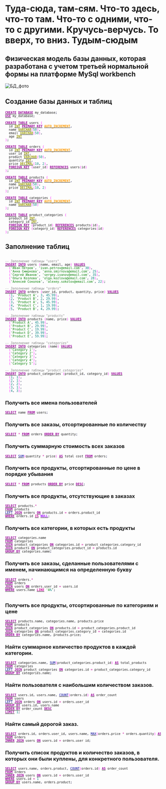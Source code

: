 # Туда-сюда, там-сям. Что-то здесь, что-то там. Что-то с одними, что-то с другими. Кручусь-верчусь. То вверх, то вниз. Тудым-сюдым
## Физическая модель базы данных, которая разработана с учетом третьей нормальной формы на платформе MySql workbench
![БД_фото](https://github.com/Starkidze/MySQL_educational_projects/assets/114806514/573c2e59-cb32-433e-8ecb-32fdee4a9d36)

## Создание базы данных и таблиц
<pre class="mysql" style="font-family:monospace;font-size:10px;"><a href="http://search.oracle.com/search/search?group=MySQL&amp;q=CREATE"><span style="color: #990099; font-weight: bold;">CREATE</span></a> <a href="http://search.oracle.com/search/search?group=MySQL&amp;q=DATABASE"><span style="color: #990099; font-weight: bold;">DATABASE</span></a> my_database<span style="color: #000033;">;</span>
<a href="http://search.oracle.com/search/search?group=MySQL&amp;q=USE"><span style="color: #990099; font-weight: bold;">USE</span></a> my_database<span style="color: #000033;">;</span>
&nbsp;
<a href="http://search.oracle.com/search/search?group=MySQL&amp;q=CREATE"><span style="color: #990099; font-weight: bold;">CREATE</span></a> <a href="http://search.oracle.com/search/search?group=MySQL&amp;q=TABLE"><span style="color: #990099; font-weight: bold;">TABLE</span></a> users <span style="color: #FF00FF;">&#40;</span>
  id <a href="http://search.oracle.com/search/search?group=MySQL&amp;q=INT"><span style="color: #999900; font-weight: bold;">INT</span></a> <a href="http://search.oracle.com/search/search?group=MySQL&amp;q=PRIMARY%20KEY"><span style="color: #990099; font-weight: bold;">PRIMARY KEY</span></a> <a href="http://search.oracle.com/search/search?group=MySQL&amp;q=AUTO_INCREMENT"><span style="color: #FF9900; font-weight: bold;">AUTO_INCREMENT</span></a><span style="color: #000033;">,</span>
  name <a href="http://search.oracle.com/search/search?group=MySQL&amp;q=VARCHAR"><span style="color: #999900; font-weight: bold;">VARCHAR</span></a><span style="color: #FF00FF;">&#40;</span><span style="color: #008080;">50</span><span style="color: #FF00FF;">&#41;</span><span style="color: #000033;">,</span>
  email <a href="http://search.oracle.com/search/search?group=MySQL&amp;q=VARCHAR"><span style="color: #999900; font-weight: bold;">VARCHAR</span></a><span style="color: #FF00FF;">&#40;</span><span style="color: #008080;">50</span><span style="color: #FF00FF;">&#41;</span><span style="color: #000033;">,</span>
  age <a href="http://search.oracle.com/search/search?group=MySQL&amp;q=INT"><span style="color: #999900; font-weight: bold;">INT</span></a>
<span style="color: #FF00FF;">&#41;</span><span style="color: #000033;">;</span>
&nbsp;
<a href="http://search.oracle.com/search/search?group=MySQL&amp;q=CREATE"><span style="color: #990099; font-weight: bold;">CREATE</span></a> <a href="http://search.oracle.com/search/search?group=MySQL&amp;q=TABLE"><span style="color: #990099; font-weight: bold;">TABLE</span></a> orders <span style="color: #FF00FF;">&#40;</span>
  id <a href="http://search.oracle.com/search/search?group=MySQL&amp;q=INT"><span style="color: #999900; font-weight: bold;">INT</span></a> <a href="http://search.oracle.com/search/search?group=MySQL&amp;q=PRIMARY%20KEY"><span style="color: #990099; font-weight: bold;">PRIMARY KEY</span></a> <a href="http://search.oracle.com/search/search?group=MySQL&amp;q=AUTO_INCREMENT"><span style="color: #FF9900; font-weight: bold;">AUTO_INCREMENT</span></a><span style="color: #000033;">,</span>
  user_id <a href="http://search.oracle.com/search/search?group=MySQL&amp;q=INT"><span style="color: #999900; font-weight: bold;">INT</span></a><span style="color: #000033;">,</span>
  product <a href="http://search.oracle.com/search/search?group=MySQL&amp;q=VARCHAR"><span style="color: #999900; font-weight: bold;">VARCHAR</span></a><span style="color: #FF00FF;">&#40;</span><span style="color: #008080;">50</span><span style="color: #FF00FF;">&#41;</span><span style="color: #000033;">,</span>
  quantity <a href="http://search.oracle.com/search/search?group=MySQL&amp;q=INT"><span style="color: #999900; font-weight: bold;">INT</span></a><span style="color: #000033;">,</span>
  price <a href="http://search.oracle.com/search/search?group=MySQL&amp;q=DECIMAL"><span style="color: #999900; font-weight: bold;">DECIMAL</span></a><span style="color: #FF00FF;">&#40;</span><span style="color: #008080;">10</span><span style="color: #000033;">,</span> <span style="color: #008080;">2</span><span style="color: #FF00FF;">&#41;</span><span style="color: #000033;">,</span>
  <a href="http://search.oracle.com/search/search?group=MySQL&amp;q=FOREIGN%20KEY"><span style="color: #990099; font-weight: bold;">FOREIGN KEY</span></a> <span style="color: #FF00FF;">&#40;</span>user_id<span style="color: #FF00FF;">&#41;</span> <a href="http://search.oracle.com/search/search?group=MySQL&amp;q=REFERENCES"><span style="color: #990099; font-weight: bold;">REFERENCES</span></a> users<span style="color: #FF00FF;">&#40;</span>id<span style="color: #FF00FF;">&#41;</span>
<span style="color: #FF00FF;">&#41;</span><span style="color: #000033;">;</span>
&nbsp;
<a href="http://search.oracle.com/search/search?group=MySQL&amp;q=CREATE"><span style="color: #990099; font-weight: bold;">CREATE</span></a> <a href="http://search.oracle.com/search/search?group=MySQL&amp;q=TABLE"><span style="color: #990099; font-weight: bold;">TABLE</span></a> products <span style="color: #FF00FF;">&#40;</span>
  id <a href="http://search.oracle.com/search/search?group=MySQL&amp;q=INT"><span style="color: #999900; font-weight: bold;">INT</span></a> <a href="http://search.oracle.com/search/search?group=MySQL&amp;q=PRIMARY%20KEY"><span style="color: #990099; font-weight: bold;">PRIMARY KEY</span></a> <a href="http://search.oracle.com/search/search?group=MySQL&amp;q=AUTO_INCREMENT"><span style="color: #FF9900; font-weight: bold;">AUTO_INCREMENT</span></a><span style="color: #000033;">,</span>
  name <a href="http://search.oracle.com/search/search?group=MySQL&amp;q=VARCHAR"><span style="color: #999900; font-weight: bold;">VARCHAR</span></a><span style="color: #FF00FF;">&#40;</span><span style="color: #008080;">50</span><span style="color: #FF00FF;">&#41;</span><span style="color: #000033;">,</span>
  price <a href="http://search.oracle.com/search/search?group=MySQL&amp;q=DECIMAL"><span style="color: #999900; font-weight: bold;">DECIMAL</span></a><span style="color: #FF00FF;">&#40;</span><span style="color: #008080;">10</span><span style="color: #000033;">,</span> <span style="color: #008080;">2</span><span style="color: #FF00FF;">&#41;</span>
<span style="color: #FF00FF;">&#41;</span><span style="color: #000033;">;</span>
&nbsp;
<a href="http://search.oracle.com/search/search?group=MySQL&amp;q=CREATE"><span style="color: #990099; font-weight: bold;">CREATE</span></a> <a href="http://search.oracle.com/search/search?group=MySQL&amp;q=TABLE"><span style="color: #990099; font-weight: bold;">TABLE</span></a> categories <span style="color: #FF00FF;">&#40;</span>
  id <a href="http://search.oracle.com/search/search?group=MySQL&amp;q=INT"><span style="color: #999900; font-weight: bold;">INT</span></a> <a href="http://search.oracle.com/search/search?group=MySQL&amp;q=PRIMARY%20KEY"><span style="color: #990099; font-weight: bold;">PRIMARY KEY</span></a> <a href="http://search.oracle.com/search/search?group=MySQL&amp;q=AUTO_INCREMENT"><span style="color: #FF9900; font-weight: bold;">AUTO_INCREMENT</span></a><span style="color: #000033;">,</span>
  name <a href="http://search.oracle.com/search/search?group=MySQL&amp;q=VARCHAR"><span style="color: #999900; font-weight: bold;">VARCHAR</span></a><span style="color: #FF00FF;">&#40;</span><span style="color: #008080;">50</span><span style="color: #FF00FF;">&#41;</span>
<span style="color: #FF00FF;">&#41;</span><span style="color: #000033;">;</span>
&nbsp;
<a href="http://search.oracle.com/search/search?group=MySQL&amp;q=CREATE"><span style="color: #990099; font-weight: bold;">CREATE</span></a> <a href="http://search.oracle.com/search/search?group=MySQL&amp;q=TABLE"><span style="color: #990099; font-weight: bold;">TABLE</span></a> product_categories <span style="color: #FF00FF;">&#40;</span>
  product_id <a href="http://search.oracle.com/search/search?group=MySQL&amp;q=INT"><span style="color: #999900; font-weight: bold;">INT</span></a><span style="color: #000033;">,</span>
  category_id <a href="http://search.oracle.com/search/search?group=MySQL&amp;q=INT"><span style="color: #999900; font-weight: bold;">INT</span></a><span style="color: #000033;">,</span>
  <a href="http://search.oracle.com/search/search?group=MySQL&amp;q=FOREIGN%20KEY"><span style="color: #990099; font-weight: bold;">FOREIGN KEY</span></a> <span style="color: #FF00FF;">&#40;</span>product_id<span style="color: #FF00FF;">&#41;</span> <a href="http://search.oracle.com/search/search?group=MySQL&amp;q=REFERENCES"><span style="color: #990099; font-weight: bold;">REFERENCES</span></a> products<span style="color: #FF00FF;">&#40;</span>id<span style="color: #FF00FF;">&#41;</span><span style="color: #000033;">,</span>
  <a href="http://search.oracle.com/search/search?group=MySQL&amp;q=FOREIGN%20KEY"><span style="color: #990099; font-weight: bold;">FOREIGN KEY</span></a> <span style="color: #FF00FF;">&#40;</span>category_id<span style="color: #FF00FF;">&#41;</span> <a href="http://search.oracle.com/search/search?group=MySQL&amp;q=REFERENCES"><span style="color: #990099; font-weight: bold;">REFERENCES</span></a> categories<span style="color: #FF00FF;">&#40;</span>id<span style="color: #FF00FF;">&#41;</span>
<span style="color: #FF00FF;">&#41;</span><span style="color: #000033;">;</span></pre>

## Заполнение таблиц
<pre class="mysql" style="font-family:monospace;font-size:10px;">&nbsp;
<span style="color: #808080; font-style: italic;">-- Заполнение таблицы &quot;users&quot;</span>
<a href="http://search.oracle.com/search/search?group=MySQL&amp;q=INSERT"><span style="color: #990099; font-weight: bold;">INSERT</span></a> <a href="http://search.oracle.com/search/search?group=MySQL&amp;q=INTO"><span style="color: #990099; font-weight: bold;">INTO</span></a> users <span style="color: #FF00FF;">&#40;</span>name<span style="color: #000033;">,</span> email<span style="color: #000033;">,</span> age<span style="color: #FF00FF;">&#41;</span> <a href="http://search.oracle.com/search/search?group=MySQL&amp;q=VALUES"><span style="color: #990099; font-weight: bold;">VALUES</span></a>
  <span style="color: #FF00FF;">&#40;</span><span style="color: #008000;">'Иван Петров'</span><span style="color: #000033;">,</span> <span style="color: #008000;">'ivan.petrov@email.com'</span><span style="color: #000033;">,</span> <span style="color: #008080;">30</span><span style="color: #FF00FF;">&#41;</span><span style="color: #000033;">,</span>
  <span style="color: #FF00FF;">&#40;</span><span style="color: #008000;">'Анна Смирнова'</span><span style="color: #000033;">,</span> <span style="color: #008000;">'anna.smirnova@email.com'</span><span style="color: #000033;">,</span> <span style="color: #008080;">25</span><span style="color: #FF00FF;">&#41;</span><span style="color: #000033;">,</span>
  <span style="color: #FF00FF;">&#40;</span><span style="color: #008000;">'Сергей Иванов'</span><span style="color: #000033;">,</span> <span style="color: #008000;">'sergey.ivanov@email.com'</span><span style="color: #000033;">,</span> <span style="color: #008080;">35</span><span style="color: #FF00FF;">&#41;</span><span style="color: #000033;">,</span>
  <span style="color: #FF00FF;">&#40;</span><span style="color: #008000;">'Ольга Козлова'</span><span style="color: #000033;">,</span> <span style="color: #008000;">'olga.kozlova@email.com'</span><span style="color: #000033;">,</span> <span style="color: #008080;">28</span><span style="color: #FF00FF;">&#41;</span><span style="color: #000033;">,</span>
  <span style="color: #FF00FF;">&#40;</span><span style="color: #008000;">'Алексей Соколов'</span><span style="color: #000033;">,</span> <span style="color: #008000;">'alexey.sokolov@email.com'</span><span style="color: #000033;">,</span> <span style="color: #008080;">22</span><span style="color: #FF00FF;">&#41;</span><span style="color: #000033;">;</span>
&nbsp;
<span style="color: #808080; font-style: italic;">-- Заполнение таблицы &quot;orders&quot;</span>
<a href="http://search.oracle.com/search/search?group=MySQL&amp;q=INSERT"><span style="color: #990099; font-weight: bold;">INSERT</span></a> <a href="http://search.oracle.com/search/search?group=MySQL&amp;q=INTO"><span style="color: #990099; font-weight: bold;">INTO</span></a> orders <span style="color: #FF00FF;">&#40;</span>user_id<span style="color: #000033;">,</span> product<span style="color: #000033;">,</span> quantity<span style="color: #000033;">,</span> price<span style="color: #FF00FF;">&#41;</span> <a href="http://search.oracle.com/search/search?group=MySQL&amp;q=VALUES"><span style="color: #990099; font-weight: bold;">VALUES</span></a>
  <span style="color: #FF00FF;">&#40;</span><span style="color: #008080;">1</span><span style="color: #000033;">,</span> <span style="color: #008000;">'Product A'</span><span style="color: #000033;">,</span> <span style="color: #008080;">3</span><span style="color: #000033;">,</span> <span style="color: #008080;">45.99</span><span style="color: #FF00FF;">&#41;</span><span style="color: #000033;">,</span>
  <span style="color: #FF00FF;">&#40;</span><span style="color: #008080;">2</span><span style="color: #000033;">,</span> <span style="color: #008000;">'Product B'</span><span style="color: #000033;">,</span> <span style="color: #008080;">2</span><span style="color: #000033;">,</span> <span style="color: #008080;">29.99</span><span style="color: #FF00FF;">&#41;</span><span style="color: #000033;">,</span>
  <span style="color: #FF00FF;">&#40;</span><span style="color: #008080;">3</span><span style="color: #000033;">,</span> <span style="color: #008000;">'Product A'</span><span style="color: #000033;">,</span> <span style="color: #008080;">5</span><span style="color: #000033;">,</span> <span style="color: #008080;">45.99</span><span style="color: #FF00FF;">&#41;</span><span style="color: #000033;">,</span>
  <span style="color: #FF00FF;">&#40;</span><span style="color: #008080;">4</span><span style="color: #000033;">,</span> <span style="color: #008000;">'Product C'</span><span style="color: #000033;">,</span> <span style="color: #008080;">1</span><span style="color: #000033;">,</span> <span style="color: #008080;">19.99</span><span style="color: #FF00FF;">&#41;</span><span style="color: #000033;">,</span>
  <span style="color: #FF00FF;">&#40;</span><span style="color: #008080;">5</span><span style="color: #000033;">,</span> <span style="color: #008000;">'Product B'</span><span style="color: #000033;">,</span> <span style="color: #008080;">4</span><span style="color: #000033;">,</span> <span style="color: #008080;">29.99</span><span style="color: #FF00FF;">&#41;</span><span style="color: #000033;">;</span>
&nbsp;
<span style="color: #808080; font-style: italic;">-- Заполнение таблицы &quot;products&quot;</span>
<a href="http://search.oracle.com/search/search?group=MySQL&amp;q=INSERT"><span style="color: #990099; font-weight: bold;">INSERT</span></a> <a href="http://search.oracle.com/search/search?group=MySQL&amp;q=INTO"><span style="color: #990099; font-weight: bold;">INTO</span></a> products <span style="color: #FF00FF;">&#40;</span>name<span style="color: #000033;">,</span> price<span style="color: #FF00FF;">&#41;</span> <a href="http://search.oracle.com/search/search?group=MySQL&amp;q=VALUES"><span style="color: #990099; font-weight: bold;">VALUES</span></a>
  <span style="color: #FF00FF;">&#40;</span><span style="color: #008000;">'Product A'</span><span style="color: #000033;">,</span> <span style="color: #008080;">45.99</span><span style="color: #FF00FF;">&#41;</span><span style="color: #000033;">,</span>
  <span style="color: #FF00FF;">&#40;</span><span style="color: #008000;">'Product B'</span><span style="color: #000033;">,</span> <span style="color: #008080;">29.99</span><span style="color: #FF00FF;">&#41;</span><span style="color: #000033;">,</span>
  <span style="color: #FF00FF;">&#40;</span><span style="color: #008000;">'Product C'</span><span style="color: #000033;">,</span> <span style="color: #008080;">19.99</span><span style="color: #FF00FF;">&#41;</span><span style="color: #000033;">,</span>
  <span style="color: #FF00FF;">&#40;</span><span style="color: #008000;">'Product D'</span><span style="color: #000033;">,</span> <span style="color: #008080;">39.99</span><span style="color: #FF00FF;">&#41;</span><span style="color: #000033;">,</span>
  <span style="color: #FF00FF;">&#40;</span><span style="color: #008000;">'Product E'</span><span style="color: #000033;">,</span> <span style="color: #008080;">59.99</span><span style="color: #FF00FF;">&#41;</span><span style="color: #000033;">;</span>
&nbsp;
<span style="color: #808080; font-style: italic;">-- Заполнение таблицы &quot;categories&quot;</span>
<a href="http://search.oracle.com/search/search?group=MySQL&amp;q=INSERT"><span style="color: #990099; font-weight: bold;">INSERT</span></a> <a href="http://search.oracle.com/search/search?group=MySQL&amp;q=INTO"><span style="color: #990099; font-weight: bold;">INTO</span></a> categories <span style="color: #FF00FF;">&#40;</span>name<span style="color: #FF00FF;">&#41;</span> <a href="http://search.oracle.com/search/search?group=MySQL&amp;q=VALUES"><span style="color: #990099; font-weight: bold;">VALUES</span></a>
  <span style="color: #FF00FF;">&#40;</span><span style="color: #008000;">'Category 1'</span><span style="color: #FF00FF;">&#41;</span><span style="color: #000033;">,</span>
  <span style="color: #FF00FF;">&#40;</span><span style="color: #008000;">'Category 2'</span><span style="color: #FF00FF;">&#41;</span><span style="color: #000033;">,</span>
  <span style="color: #FF00FF;">&#40;</span><span style="color: #008000;">'Category 3'</span><span style="color: #FF00FF;">&#41;</span><span style="color: #000033;">,</span>
  <span style="color: #FF00FF;">&#40;</span><span style="color: #008000;">'Category 4'</span><span style="color: #FF00FF;">&#41;</span><span style="color: #000033;">,</span>
  <span style="color: #FF00FF;">&#40;</span><span style="color: #008000;">'Category 5'</span><span style="color: #FF00FF;">&#41;</span><span style="color: #000033;">;</span>
&nbsp;
<span style="color: #808080; font-style: italic;">-- Заполнение таблицы &quot;product_categories&quot;</span>
<a href="http://search.oracle.com/search/search?group=MySQL&amp;q=INSERT"><span style="color: #990099; font-weight: bold;">INSERT</span></a> <a href="http://search.oracle.com/search/search?group=MySQL&amp;q=INTO"><span style="color: #990099; font-weight: bold;">INTO</span></a> product_categories <span style="color: #FF00FF;">&#40;</span>product_id<span style="color: #000033;">,</span> category_id<span style="color: #FF00FF;">&#41;</span> <a href="http://search.oracle.com/search/search?group=MySQL&amp;q=VALUES"><span style="color: #990099; font-weight: bold;">VALUES</span></a>
  <span style="color: #FF00FF;">&#40;</span><span style="color: #008080;">1</span><span style="color: #000033;">,</span> <span style="color: #008080;">1</span><span style="color: #FF00FF;">&#41;</span><span style="color: #000033;">,</span>
  <span style="color: #FF00FF;">&#40;</span><span style="color: #008080;">2</span><span style="color: #000033;">,</span> <span style="color: #008080;">1</span><span style="color: #FF00FF;">&#41;</span><span style="color: #000033;">,</span>
  <span style="color: #FF00FF;">&#40;</span><span style="color: #008080;">2</span><span style="color: #000033;">,</span> <span style="color: #008080;">2</span><span style="color: #FF00FF;">&#41;</span><span style="color: #000033;">,</span>
  <span style="color: #FF00FF;">&#40;</span><span style="color: #008080;">3</span><span style="color: #000033;">,</span> <span style="color: #008080;">1</span><span style="color: #FF00FF;">&#41;</span><span style="color: #000033;">,</span>
  <span style="color: #FF00FF;">&#40;</span><span style="color: #008080;">4</span><span style="color: #000033;">,</span> <span style="color: #008080;">3</span><span style="color: #FF00FF;">&#41;</span><span style="color: #000033;">;</span></pre>
  ### Получить все имена пользователей
  <pre class="mysql" style="font-family:monospace;font-size:10px;"><a href="http://search.oracle.com/search/search?group=MySQL&amp;q=SELECT"><span style="color: #990099; font-weight: bold;">SELECT</span></a> name <a href="http://search.oracle.com/search/search?group=MySQL&amp;q=FROM"><span style="color: #990099; font-weight: bold;">FROM</span></a> users<span style="color: #000033;">;</span></pre>

  ### Получить все заказы, отсортированные по количеству
  <pre class="mysql" style="font-family:monospace;font-size:10px;"><a href="http://search.oracle.com/search/search?group=MySQL&amp;q=SELECT"><span style="color: #990099; font-weight: bold;">SELECT</span></a> <span style="color: #CC0099;">*</span> <a href="http://search.oracle.com/search/search?group=MySQL&amp;q=FROM"><span style="color: #990099; font-weight: bold;">FROM</span></a> orders <a href="http://search.oracle.com/search/search?group=MySQL&amp;q=ORDER%20BY"><span style="color: #990099; font-weight: bold;">ORDER BY</span></a> quantity<span style="color: #000033;">;</span></pre>

  ### Получить суммарную стоимость всех заказов
<pre class="mysql" style="font-family:monospace;font-size:10px;"><a href="http://search.oracle.com/search/search?group=MySQL&amp;q=SELECT"><span style="color: #990099; font-weight: bold;">SELECT</span></a> <a href="http://dev.mysql.com/doc/refman/%35%2E%31/en/group-by-functions-and-modifiers.html"><span style="color: #000099;">SUM</span></a><span style="color: #FF00FF;">&#40;</span>quantity <span style="color: #CC0099;">*</span> price<span style="color: #FF00FF;">&#41;</span> <a href="http://search.oracle.com/search/search?group=MySQL&amp;q=AS"><span style="color: #990099; font-weight: bold;">AS</span></a> total_cost <a href="http://search.oracle.com/search/search?group=MySQL&amp;q=FROM"><span style="color: #990099; font-weight: bold;">FROM</span></a> orders<span style="color: #000033;">;</span></pre>


  ### Получить все продукты, отсортированные по цене в порядке убывания
  <pre class="mysql" style="font-family:monospace;font-size:10px;"><a href="http://search.oracle.com/search/search?group=MySQL&amp;q=SELECT"><span style="color: #990099; font-weight: bold;">SELECT</span></a> <span style="color: #CC0099;">*</span> <a href="http://search.oracle.com/search/search?group=MySQL&amp;q=FROM"><span style="color: #990099; font-weight: bold;">FROM</span></a> products <a href="http://search.oracle.com/search/search?group=MySQL&amp;q=ORDER%20BY"><span style="color: #990099; font-weight: bold;">ORDER BY</span></a> price <a href="http://search.oracle.com/search/search?group=MySQL&amp;q=DESC"><span style="color: #990099; font-weight: bold;">DESC</span></a><span style="color: #000033;">;</span></pre>

  ### Получить все продукты, отсутствующие в заказах
 <pre class="mysql" style="font-family:monospace;font-size:10px;"><a href="http://search.oracle.com/search/search?group=MySQL&amp;q=SELECT"><span style="color: #990099; font-weight: bold;">SELECT</span></a> products.<span style="color: #CC0099;">*</span>
<a href="http://search.oracle.com/search/search?group=MySQL&amp;q=FROM"><span style="color: #990099; font-weight: bold;">FROM</span></a> products
<a href="http://dev.mysql.com/doc/refman/%35%2E%31/en/string-functions.html"><span style="color: #000099;">LEFT</span></a> <a href="http://search.oracle.com/search/search?group=MySQL&amp;q=JOIN"><span style="color: #990099; font-weight: bold;">JOIN</span></a> orders <a href="http://search.oracle.com/search/search?group=MySQL&amp;q=ON"><span style="color: #990099; font-weight: bold;">ON</span></a> products.id <span style="color: #CC0099;">=</span> orders.product_id
<a href="http://search.oracle.com/search/search?group=MySQL&amp;q=WHERE"><span style="color: #990099; font-weight: bold;">WHERE</span></a> orders.id <a href="http://dev.mysql.com/doc/refman/%35%2E%31/en/non-typed-operators.html"><span style="color: #CC0099; font-weight: bold;">IS</span></a> <a href="http://search.oracle.com/search/search?group=MySQL&amp;q=NULL"><span style="color: #9900FF; font-weight: bold;">NULL</span></a><span style="color: #000033;">;</span></pre>

  ### Получить все категории, в которых есть продукты
<pre class="mysql" style="font-family:monospace;font-size:10px;"><a href="http://search.oracle.com/search/search?group=MySQL&amp;q=SELECT"><span style="color: #990099; font-weight: bold;">SELECT</span></a> categories.name
<a href="http://search.oracle.com/search/search?group=MySQL&amp;q=FROM"><span style="color: #990099; font-weight: bold;">FROM</span></a> categories
<a href="http://search.oracle.com/search/search?group=MySQL&amp;q=JOIN"><span style="color: #990099; font-weight: bold;">JOIN</span></a> product_categories <a href="http://search.oracle.com/search/search?group=MySQL&amp;q=ON"><span style="color: #990099; font-weight: bold;">ON</span></a> categories.id <span style="color: #CC0099;">=</span> product_categories.category_id
<a href="http://search.oracle.com/search/search?group=MySQL&amp;q=JOIN"><span style="color: #990099; font-weight: bold;">JOIN</span></a> products <a href="http://search.oracle.com/search/search?group=MySQL&amp;q=ON"><span style="color: #990099; font-weight: bold;">ON</span></a> product_categories.product_id <span style="color: #CC0099;">=</span> products.id
<a href="http://search.oracle.com/search/search?group=MySQL&amp;q=GROUP%20BY"><span style="color: #990099; font-weight: bold;">GROUP BY</span></a> categories.name<span style="color: #000033;">;</span></pre>

  ### Получить все заказы, сделанные пользователями с именем, начинающимся на определенную букву
<pre class="mysql" style="font-family:monospace;font-size:10px;"><a href="http://search.oracle.com/search/search?group=MySQL&amp;q=SELECT"><span style="color: #990099; font-weight: bold;">SELECT</span></a> orders.<span style="color: #CC0099;">*</span>
<a href="http://search.oracle.com/search/search?group=MySQL&amp;q=FROM"><span style="color: #990099; font-weight: bold;">FROM</span></a> orders
<a href="http://search.oracle.com/search/search?group=MySQL&amp;q=JOIN"><span style="color: #990099; font-weight: bold;">JOIN</span></a> users <a href="http://search.oracle.com/search/search?group=MySQL&amp;q=ON"><span style="color: #990099; font-weight: bold;">ON</span></a> orders.user_id <span style="color: #CC0099;">=</span> users.id
<a href="http://search.oracle.com/search/search?group=MySQL&amp;q=WHERE"><span style="color: #990099; font-weight: bold;">WHERE</span></a> users.name <a href="http://dev.mysql.com/doc/refman/%35%2E%31/en/non-typed-operators.html"><span style="color: #CC0099; font-weight: bold;">LIKE</span></a> <span style="color: #008000;">'А<span style="color: #008080; font-weight: bold;">%</span>'</span><span style="color: #000033;">;</span>
&nbsp;</pre>


  ### Получить все продукты, отсортированные по категориям и цене
<pre class="mysql" style="font-family:monospace;font-size:10px;"><a href="http://search.oracle.com/search/search?group=MySQL&amp;q=SELECT"><span style="color: #990099; font-weight: bold;">SELECT</span></a> products.name<span style="color: #000033;">,</span> categories.name<span style="color: #000033;">,</span> products.price
<a href="http://search.oracle.com/search/search?group=MySQL&amp;q=FROM"><span style="color: #990099; font-weight: bold;">FROM</span></a> products
<a href="http://search.oracle.com/search/search?group=MySQL&amp;q=JOIN"><span style="color: #990099; font-weight: bold;">JOIN</span></a> product_categories <a href="http://search.oracle.com/search/search?group=MySQL&amp;q=ON"><span style="color: #990099; font-weight: bold;">ON</span></a> products.id <span style="color: #CC0099;">=</span> product_categories.product_id
<a href="http://search.oracle.com/search/search?group=MySQL&amp;q=JOIN"><span style="color: #990099; font-weight: bold;">JOIN</span></a> categories <a href="http://search.oracle.com/search/search?group=MySQL&amp;q=ON"><span style="color: #990099; font-weight: bold;">ON</span></a> product_categories.category_id <span style="color: #CC0099;">=</span> categories.id
<a href="http://search.oracle.com/search/search?group=MySQL&amp;q=ORDER%20BY"><span style="color: #990099; font-weight: bold;">ORDER BY</span></a> categories.name<span style="color: #000033;">,</span> products.price<span style="color: #000033;">;</span></pre>

  ### Найти суммарное количество продуктов в каждой категории.
<pre class="mysql" style="font-family:monospace;font-size:10px;"><a href="http://search.oracle.com/search/search?group=MySQL&amp;q=SELECT"><span style="color: #990099; font-weight: bold;">SELECT</span></a> categories.name<span style="color: #000033;">,</span> <a href="http://dev.mysql.com/doc/refman/%35%2E%31/en/group-by-functions-and-modifiers.html"><span style="color: #000099;">SUM</span></a><span style="color: #FF00FF;">&#40;</span>product_categories.product_id<span style="color: #FF00FF;">&#41;</span> <a href="http://search.oracle.com/search/search?group=MySQL&amp;q=AS"><span style="color: #990099; font-weight: bold;">AS</span></a> total_products
<a href="http://search.oracle.com/search/search?group=MySQL&amp;q=FROM"><span style="color: #990099; font-weight: bold;">FROM</span></a> categories
<a href="http://dev.mysql.com/doc/refman/%35%2E%31/en/string-functions.html"><span style="color: #000099;">LEFT</span></a> <a href="http://search.oracle.com/search/search?group=MySQL&amp;q=JOIN"><span style="color: #990099; font-weight: bold;">JOIN</span></a> product_categories <a href="http://search.oracle.com/search/search?group=MySQL&amp;q=ON"><span style="color: #990099; font-weight: bold;">ON</span></a> categories.id <span style="color: #CC0099;">=</span> product_categories.category_id
<a href="http://search.oracle.com/search/search?group=MySQL&amp;q=GROUP%20BY"><span style="color: #990099; font-weight: bold;">GROUP BY</span></a> categories.name<span style="color: #000033;">;</span></pre>


  ### Найти пользователя с наибольшим количеством заказов.
<pre class="mysql" style="font-family:monospace;font-size:10px;"><a href="http://search.oracle.com/search/search?group=MySQL&amp;q=SELECT"><span style="color: #990099; font-weight: bold;">SELECT</span></a> users.id<span style="color: #000033;">,</span> users.name<span style="color: #000033;">,</span> <a href="http://dev.mysql.com/doc/refman/%35%2E%31/en/group-by-functions-and-modifiers.html"><span style="color: #000099;">COUNT</span></a><span style="color: #FF00FF;">&#40;</span>orders.id<span style="color: #FF00FF;">&#41;</span> <a href="http://search.oracle.com/search/search?group=MySQL&amp;q=AS"><span style="color: #990099; font-weight: bold;">AS</span></a> order_count
<a href="http://search.oracle.com/search/search?group=MySQL&amp;q=FROM"><span style="color: #990099; font-weight: bold;">FROM</span></a> users
<a href="http://dev.mysql.com/doc/refman/%35%2E%31/en/string-functions.html"><span style="color: #000099;">LEFT</span></a> <a href="http://search.oracle.com/search/search?group=MySQL&amp;q=JOIN"><span style="color: #990099; font-weight: bold;">JOIN</span></a> orders <a href="http://search.oracle.com/search/search?group=MySQL&amp;q=ON"><span style="color: #990099; font-weight: bold;">ON</span></a> users.id <span style="color: #CC0099;">=</span> orders.user_id
<a href="http://search.oracle.com/search/search?group=MySQL&amp;q=GROUP%20BY"><span style="color: #990099; font-weight: bold;">GROUP BY</span></a> users.id<span style="color: #000033;">,</span> users.name
<a href="http://search.oracle.com/search/search?group=MySQL&amp;q=ORDER%20BY"><span style="color: #990099; font-weight: bold;">ORDER BY</span></a> order_count <a href="http://search.oracle.com/search/search?group=MySQL&amp;q=DESC"><span style="color: #990099; font-weight: bold;">DESC</span></a>
<a href="http://search.oracle.com/search/search?group=MySQL&amp;q=LIMIT"><span style="color: #990099; font-weight: bold;">LIMIT</span></a> <span style="color: #008080;">1</span><span style="color: #000033;">;</span></pre>

  ### Найти самый дорогой заказ.
<pre class="mysql" style="font-family:monospace;font-size:10px;"><a href="http://search.oracle.com/search/search?group=MySQL&amp;q=SELECT"><span style="color: #990099; font-weight: bold;">SELECT</span></a> orders.id<span style="color: #000033;">,</span> orders.user_id<span style="color: #000033;">,</span> users.name<span style="color: #000033;">,</span> <a href="http://dev.mysql.com/doc/refman/%35%2E%31/en/group-by-functions-and-modifiers.html"><span style="color: #000099;">MAX</span></a><span style="color: #FF00FF;">&#40;</span>orders.price <span style="color: #CC0099;">*</span> orders.quantity<span style="color: #FF00FF;">&#41;</span> <a href="http://search.oracle.com/search/search?group=MySQL&amp;q=AS"><span style="color: #990099; font-weight: bold;">AS</span></a> max_order_price
<a href="http://search.oracle.com/search/search?group=MySQL&amp;q=FROM"><span style="color: #990099; font-weight: bold;">FROM</span></a> orders
<a href="http://search.oracle.com/search/search?group=MySQL&amp;q=INNER"><span style="color: #990099; font-weight: bold;">INNER</span></a> <a href="http://search.oracle.com/search/search?group=MySQL&amp;q=JOIN"><span style="color: #990099; font-weight: bold;">JOIN</span></a> users <a href="http://search.oracle.com/search/search?group=MySQL&amp;q=ON"><span style="color: #990099; font-weight: bold;">ON</span></a> users.id <span style="color: #CC0099;">=</span> orders.user_id<span style="color: #000033;">;</span></pre>

  ### Получить список продуктов и количество заказов, в которых они были куплены, для конкретного пользователя.
<pre class="mysql" style="font-family:monospace;font-size:10px;"><a href="http://search.oracle.com/search/search?group=MySQL&amp;q=SELECT"><span style="color: #990099; font-weight: bold;">SELECT</span></a> users.name<span style="color: #000033;">,</span> orders.product<span style="color: #000033;">,</span> <a href="http://dev.mysql.com/doc/refman/%35%2E%31/en/group-by-functions-and-modifiers.html"><span style="color: #000099;">COUNT</span></a><span style="color: #FF00FF;">&#40;</span>orders.id<span style="color: #FF00FF;">&#41;</span> <a href="http://search.oracle.com/search/search?group=MySQL&amp;q=AS"><span style="color: #990099; font-weight: bold;">AS</span></a> order_count
<a href="http://search.oracle.com/search/search?group=MySQL&amp;q=FROM"><span style="color: #990099; font-weight: bold;">FROM</span></a> orders
<a href="http://search.oracle.com/search/search?group=MySQL&amp;q=INNER"><span style="color: #990099; font-weight: bold;">INNER</span></a> <a href="http://search.oracle.com/search/search?group=MySQL&amp;q=JOIN"><span style="color: #990099; font-weight: bold;">JOIN</span></a> users <a href="http://search.oracle.com/search/search?group=MySQL&amp;q=ON"><span style="color: #990099; font-weight: bold;">ON</span></a> users.id <span style="color: #CC0099;">=</span> orders.user_id
<a href="http://search.oracle.com/search/search?group=MySQL&amp;q=WHERE"><span style="color: #990099; font-weight: bold;">WHERE</span></a> users.id <span style="color: #CC0099;">=</span> <span style="color: #008080;">1</span>
<a href="http://search.oracle.com/search/search?group=MySQL&amp;q=GROUP%20BY"><span style="color: #990099; font-weight: bold;">GROUP BY</span></a> users.name<span style="color: #000033;">,</span> orders.product<span style="color: #000033;">;</span></pre>

